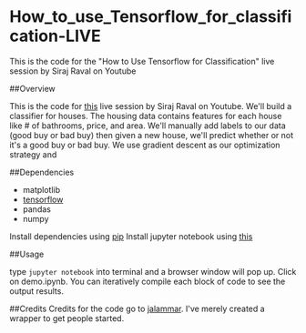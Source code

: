 # How_to_use_Tensorflow_for_classification-LIVE
This is the code for the "How to Use Tensorflow for Classification" live session by Siraj Raval on Youtube

##Overview

This is the code for [this](https://www.youtube.com/watch?v=4urPuRoT1sE) live session by Siraj Raval on Youtube. We'll build
a classifier for houses. The housing data contains features for each house like # of bathrooms, price, and area. We'll manually add labels to our data (good buy or bad buy) then given a new house, we'll predict whether or not it's a good buy or bad buy. We use gradient descent as our optimization strategy and 

##Dependencies

* matplotlib
* [tensorflow](https://www.tensorflow.org/get_started/os_setup)
* pandas
* numpy

Install dependencies using [pip](https://pip.pypa.io/en/stable/)
Install jupyter notebook using [this](http://jupyter.readthedocs.io/en/latest/install.html)

##Usage

type `jupyter notebook` into terminal and a browser window will pop up. Click on demo.ipynb. You can iteratively compile 
each block of code to see the output results.

##Credits
Credits for the code go to [jalammar](https://github.com/jalammar). I've merely created a wrapper to get people started.
